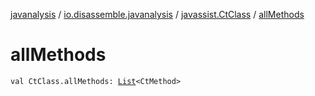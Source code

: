 [javanalysis](../../index.md) / [io.disassemble.javanalysis](../index.md) / [javassist.CtClass](index.md) / [allMethods](./all-methods.md)

# allMethods

`val CtClass.allMethods: `[`List`](https://kotlinlang.org/api/latest/jvm/stdlib/kotlin.collections/-list/index.html)`<CtMethod>`